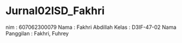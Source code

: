 # Jurnal02ISD_Fakhri
nim : 607062300079
Nama : Fakhri Abdillah
Kelas : D3IF-47-02
Nama Panggilan : Fakhri, Fuhrey
